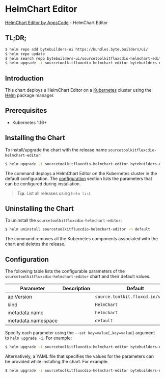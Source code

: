 # HelmChart Editor

[HelmChart Editor by AppsCode](https://byte.builders) - HelmChart Editor

## TL;DR;

```bash
$ helm repo add bytebuilders-ui https://bundles.byte.builders/ui/
$ helm repo update
$ helm search repo bytebuilders-ui/sourcetoolkitfluxcdio-helmchart-editor --version=v0.4.17
$ helm upgrade -i sourcetoolkitfluxcdio-helmchart-editor bytebuilders-ui/sourcetoolkitfluxcdio-helmchart-editor -n default --create-namespace --version=v0.4.17
```

## Introduction

This chart deploys a HelmChart Editor on a [Kubernetes](http://kubernetes.io) cluster using the [Helm](https://helm.sh) package manager.

## Prerequisites

- Kubernetes 1.16+

## Installing the Chart

To install/upgrade the chart with the release name `sourcetoolkitfluxcdio-helmchart-editor`:

```bash
$ helm upgrade -i sourcetoolkitfluxcdio-helmchart-editor bytebuilders-ui/sourcetoolkitfluxcdio-helmchart-editor -n default --create-namespace --version=v0.4.17
```

The command deploys a HelmChart Editor on the Kubernetes cluster in the default configuration. The [configuration](#configuration) section lists the parameters that can be configured during installation.

> **Tip**: List all releases using `helm list`

## Uninstalling the Chart

To uninstall the `sourcetoolkitfluxcdio-helmchart-editor`:

```bash
$ helm uninstall sourcetoolkitfluxcdio-helmchart-editor -n default
```

The command removes all the Kubernetes components associated with the chart and deletes the release.

## Configuration

The following table lists the configurable parameters of the `sourcetoolkitfluxcdio-helmchart-editor` chart and their default values.

|     Parameter      | Description |                    Default                    |
|--------------------|-------------|-----------------------------------------------|
| apiVersion         |             | <code>source.toolkit.fluxcd.io/v1beta2</code> |
| kind               |             | <code>HelmChart</code>                        |
| metadata.name      |             | <code>helmchart</code>                        |
| metadata.namespace |             | <code>default</code>                          |


Specify each parameter using the `--set key=value[,key=value]` argument to `helm upgrade -i`. For example:

```bash
$ helm upgrade -i sourcetoolkitfluxcdio-helmchart-editor bytebuilders-ui/sourcetoolkitfluxcdio-helmchart-editor -n default --create-namespace --version=v0.4.17 --set apiVersion=source.toolkit.fluxcd.io/v1beta2
```

Alternatively, a YAML file that specifies the values for the parameters can be provided while
installing the chart. For example:

```bash
$ helm upgrade -i sourcetoolkitfluxcdio-helmchart-editor bytebuilders-ui/sourcetoolkitfluxcdio-helmchart-editor -n default --create-namespace --version=v0.4.17 --values values.yaml
```
